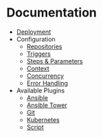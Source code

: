 # Documentation

* [Deployment](deployment.md)
* Configuration
  * [Repositories](configuration/repositories.md)
  * [Triggers](configuration/triggers.md)
  * [Steps & Parameters](configuration/steps-parameters.md)
  * [Context](configuration/context.md)
  * [Concurrency](configuration/concurrency.md)
  * [Error Handling](configuration/error-handling.md)
* Available Plugins
  * [Ansible](plugins/ansible.md)
  * [Ansible Tower](plugins/ansible-tower.md)
  * [Git](plugins/git.md)
  * [Kubernetes](plugins/kubernetes.md)
  * [Script](plugins/script.md)
